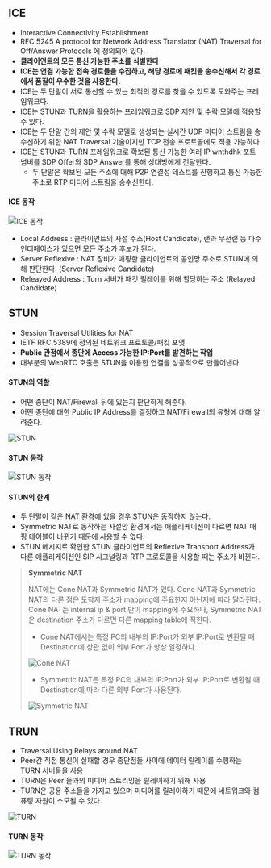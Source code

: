 ## ICE

- Interactive Connectivity Establishment
- RFC 5245 A protocol for Network Address Translator (NAT) Traversal for Off/Answer Protocols 에 정의되어 있다.
- **클라이언트의 모든 통신 가능한 주소를 식별한다**
- **ICE는 연결 가능한 접속 경로들을 수집하고, 해당 경로에 패킷을 송수신해서 각 경로에서 품질이 우수한 것을 사용한다.**
- ICE는 두 단말이 서로 통신할 수 있는 최적의 경로를 찾을 수 있도록 도와주는 프레임워크다.
- ICE는 STUN과 TURN을 활용하는 프레임워크로 SDP 제안 및 수락 모델에 적용할 수 있다.
- ICE는 두 단말 간의 제안 및 수락 모델로 생성되는 실시간 UDP 미디어 스트림을 송수신하기 위한 NAT Traversal 기술이지만 TCP 전송 프로토콜에도 적용 가능하다.
- ICE는 STUN과 TURN 프레임워크로 확보된 통신 가능한 여러 IP wnthdhk 포트 넘버를 SDP Offer와 SDP Answer를 통해 상대방에게 전달한다.
  - 두 단말은 확보된 모든 주소에 대해 P2P 연결성 테스트를 진행하고 통신 가능한 주소로 RTP 미디어 스트림을 송수신한다.

#### ICE 동작

![ICE 동작](./images/01_5.png)

- Local Address : 클라이언트의 사설 주소(Host Candidate), 랜과 무선랜 등 다수 인터페이스가 있으면 모든 주소가 후보가 된다.
- Server Reflexive : NAT 장비가 매핑한 클라이언트의 공인망 주소로 STUN에 의해 판단한다. (Server Reflexive Candidate)
- Releayed Address : Turn 서버가 패킷 릴레이를 위해 할당하는 주소 (Relayed Candidate)



## STUN

- Session Traversal Utilities for NAT
- IETF RFC 5389에 정의된 네트워크 프로토콜/패킷 포맷
- **Public 관점에서 종단에 Access 가능한 IP:Port를 발견하는 작업**
- 대부분의 WebRTC 호출은 STUN을 이용한 연결을 성공적으로 만들어낸다

#### STUN의 역할

- 어떤 종단이 NAT/Firewall 뒤에 있는지 판단하게 해준다.
- 어떤 종단에 대한 Public IP Address를 결정하고 NAT/Firewall의 유형에 대해 알려준다.

![STUN](./images/01_1.png)



#### STUN 동작

![STUN 동작](./images/01_2.png)

#### STUN의 한계

- 두 단말이 같은 NAT 환경에 있을 경우 STUN은 동작하지 않는다.
- Symmetric NAT로 동작하는 사설망 환경에서는 애플리케이션이 다르면 NAT 매핑 테이블이 바뀌기 때문에 사용할 수 없다.
- STUN 메시지로 확인한 STUN 클라이언트의 Reflexive Transport Address가 다른 애플리케이션인 SIP 시그널링과 RTP 프로토콜을 사용할 때는 주소가 바뀐다.



> **Symmetric NAT**
>
> NAT에는 Cone NAT과 Symmetric NAT가 있다. Cone NAT과 Symmetric NAT의 다른 점은 도착지 주소가 mapping에 주요한지 아닌지에 따라 달라진다. Cone NAT는 internal ip & port 만이 mapping에 주요하나, Symmetric NAT은 destination 주소가 다르면 다른 mapping table에 적힌다.
>
> - Cone NAT에서는 특정 PC의 내부의 IP:Port가 외부 IP:Port로 변환될 때 Destination에 상관 없이 외부 Port가 항상 일정하다. 
>
> ![Cone NAT](./images/01_6.png)
>
> - Symmetric NAT은 특정 PC의 내부의 IP:Port가 외부 IP:Port로 변환될 때 Destination에 따라 다른 외부 Port가 사용된다.
>
> ![Symmetric NAT](./images/01_7.png)



## TRUN

- Traversal Using Relays around NAT
- Peer간 직접 통신이 실패할 경우 종단점들 사이에 데이터 릴레이를 수행하는 TURN 서버들을 사용
- TURN은 Peer 들과의 미디어 스트리밍을 릴레이하기 위해 사용
- TURN은 공용 주소들을 가지고 있으며 미디어를 릴레이하기 때문에 네트워크와 컴퓨팅 자원이 소모될 수 있다.

![TURN](./images/01_3.png)



#### TURN 동작

![TURN 동작](./images/01_4.png)